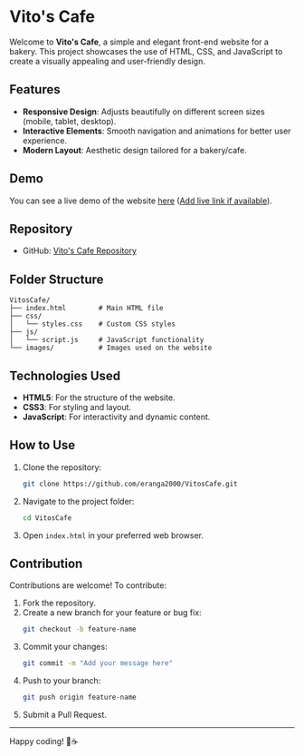 # Vito's Cafe

Welcome to **Vito's Cafe**, a simple and elegant front-end website for a bakery. This project showcases the use of HTML, CSS, and JavaScript to create a visually appealing and user-friendly design.

## Features

- **Responsive Design**: Adjusts beautifully on different screen sizes (mobile, tablet, desktop).
- **Interactive Elements**: Smooth navigation and animations for better user experience.
- **Modern Layout**: Aesthetic design tailored for a bakery/cafe.

## Demo

You can see a live demo of the website [here](#) ([Add live link if available](https://eranga2000.github.io/VitosCafe/)).

## Repository

- GitHub: [Vito's Cafe Repository](https://github.com/eranga2000/VitosCafe.git)

## Folder Structure

```
VitosCafe/
├── index.html        # Main HTML file
├── css/
│   └── styles.css    # Custom CSS styles
├── js/
│   └── script.js     # JavaScript functionality
└── images/           # Images used on the website
```

## Technologies Used

- **HTML5**: For the structure of the website.
- **CSS3**: For styling and layout.
- **JavaScript**: For interactivity and dynamic content.

## How to Use

1. Clone the repository:
   ```bash
   git clone https://github.com/eranga2000/VitosCafe.git
   ```
2. Navigate to the project folder:
   ```bash
   cd VitosCafe
   ```
3. Open `index.html` in your preferred web browser.

## Contribution

Contributions are welcome! To contribute:

1. Fork the repository.
2. Create a new branch for your feature or bug fix:
   ```bash
   git checkout -b feature-name
   ```
3. Commit your changes:
   ```bash
   git commit -m "Add your message here"
   ```
4. Push to your branch:
   ```bash
   git push origin feature-name
   ```
5. Submit a Pull Request.




---

Happy coding! 🍞☕


